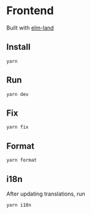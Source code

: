 # Frontend

Built with [elm-land](https://elm.land)

## Install

```
yarn
```

## Run

```
yarn dev
```

## Fix

```
yarn fix
```

## Format

```
yarn format
```

## i18n

After updating translations, run

```
yarn i18n
```

